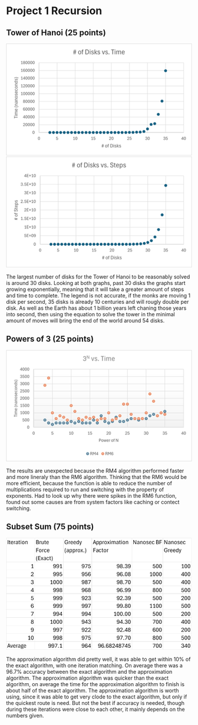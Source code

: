 Project 1 Recursion
=======================


## Tower of Hanoi (25 points)
![Number of Disks vs. Time](images/DiskvTime.png)
![Number of Disks vs. Steps](images/DiskvSteps.png)

The largest number of disks for the Tower of Hanoi to be reasonably solved is around 30 disks.
Looking at both graphs, past 30 disks the graphs start growing exponentially, meaning that it will take a greater amount of steps and time to complete.
The legend is not accurate, if the monks are moving 1 disk per second, 35 disks is already 10 centuries and will rougly double per disk.
As well as the Earth has about 1 billion years left chaning those years into second, then using the equation to solve the tower in the minimal amount of moves will bring the end of the world around 54 disks.


## Powers of 3 (25 points)
![Powers of 3](images/power3.png)

The results are unexpected because the RM4 algorithm performed faster and more lineraly than the RM6 algorithm.
Thinking that the RM6 would be more efficient, because the function is able to reduce the number of multiplications required to run and switching with the property of exponents.
Had to look up why there were spikes in the RM6 function, found out some causes are from system factors like caching or contect switching.

## Subset Sum (75 points)
![Subset Sum](images/subset.png)

The approximation algorithm did pretty well, it was able to get within 10% of the exact algorithm, with one iteration matching.
On average there was a 96.7% accuracy between the exact algorithm and the approximation algorithm.
The approximation algorithm was quicker than the exact algorithm, on average the time for the approximation algorithm to finish is about half of the exact algorithm.
The approximation algorithm is worth using, since it was able to get very clode to the exact algorithm, but only if the quickest route is need. But not the best if accuracy is needed, though during these iterations were close to each other, it mainly depends on the numbers given.